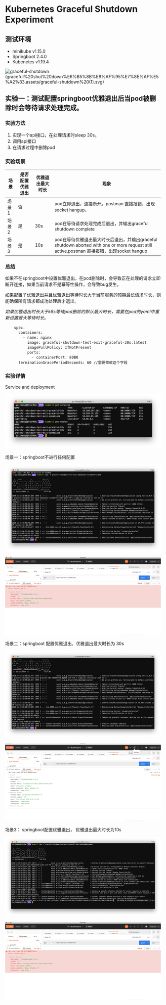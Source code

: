 # Kubernetes Graceful Shutdown Experiment

## 测试环境

- minikube v1.15.0
- Springboot 2.4.0
- Kubenetes v1.19.4

![graceful-shutdown (graceful%20shut%20down%E6%B5%8B%E8%AF%95%E7%8E%AF%E5%A2%83.assets/graceful-shutdown%20(1).svg)](/Users/yu.zhang2/Downloads/graceful-shutdown%20(1).svg)



## 实验一：测试配置springboot优雅退出后当pod被删除时会等待请求处理完成。

### 实验方法

1. 实现一个api接口，在处理请求时sleep 30s。
2. 调用api接口
3. 在请求过程中删除pod

### 实验场景

| 场景  | 是否配置优雅退出 | 优雅退出最大时长 | 现象                                                         |
| ----- | ---------------- | ---------------- | ------------------------------------------------------------ |
| 场景1 | 否               |                  | pod立即退出，连接断开。postman 直接报错，出现socket hangup。 |
| 场景2 | 是               | 30s              | pod在等待请求处理完成后退出，并输出graceful shutdown complete |
| 场景3 | 是               | 10s              | pod在等待优雅退出最大时长后退出，并输出graceful shutdown aborted with one or more request still active.postman 直接报错，出现socket hangup |

### 总结

如果不在springboot中设置优雅退出，在pod删除时，会导致正在处理的请求立即断开连接，如果当前请求不是幂等性操作，会导致bug发生。

如果配置了优雅退出并且优雅退出等待时长大于当前服务的预期最长请求时长，则能确保所有请求都成功处理后才退出。

*如果优雅退出时长大于k8s等待pod删除的默认最大时长，需要在pod的yaml中重新设置最大等待时长。*

```
    spec:
      containers:
        - name: nginx
          image: graceful-shutdown-test-exit-graceful-30s:latest
          imagePullPolicy: IfNotPresent
          ports:
            - containerPort: 8080
      terminationGracePeriodSeconds: 60 //需要修改这个字段 
```



### 实验详情

Service and deployment

![Screen Shot 2020-11-19 at 4.11.21 PM](graceful%20shut%20down%E6%B5%8B%E8%AF%95%E7%8E%AF%E5%A2%83%203.0.assets/Screen%20Shot%202020-11-19%20at%204.11.21%20PM.png)

场景一：springboot不进行任何配置



![Screen Shot 2020-11-19 at 4.19.14 PM](graceful%20shut%20down%E6%B5%8B%E8%AF%95%E7%8E%AF%E5%A2%83%203.0.assets/Screen%20Shot%202020-11-19%20at%204.19.14%20PM.png)

![Screen Shot 2020-11-19 at 4.17.50 PM](graceful%20shut%20down%E6%B5%8B%E8%AF%95%E7%8E%AF%E5%A2%83%203.0.assets/Screen%20Shot%202020-11-19%20at%204.17.50%20PM.png)



场景二：springboot 配置优雅退出，优雅退出最大时长为 30s

![Screen Shot 2020-11-19 at 4.23.02 PM](graceful%20shut%20down%E6%B5%8B%E8%AF%95%E7%8E%AF%E5%A2%83%203.0.assets/Screen%20Shot%202020-11-19%20at%204.23.02%20PM.png)

![Screen Shot 2020-11-19 at 4.21.56 PM](graceful%20shut%20down%E6%B5%8B%E8%AF%95%E7%8E%AF%E5%A2%83%203.0.assets/Screen%20Shot%202020-11-19%20at%204.21.56%20PM.png)



场景3： springboot配置优雅退出， 优雅退出最大时长为10s

![Screen Shot 2020-11-19 at 4.28.49 PM](graceful%20shut%20down%E6%B5%8B%E8%AF%95%E7%8E%AF%E5%A2%83%203.0.assets/Screen%20Shot%202020-11-19%20at%204.28.49%20PM.png)

![Screen Shot 2020-11-19 at 4.28.01 PM](graceful%20shut%20down%E6%B5%8B%E8%AF%95%E7%8E%AF%E5%A2%83%203.0.assets/Screen%20Shot%202020-11-19%20at%204.28.01%20PM.png)


